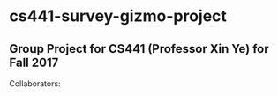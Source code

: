 # cs441-survey-gizmo-project
## Group Project for CS441 (Professor Xin Ye) for Fall 2017

Collaborators:
<wip>
